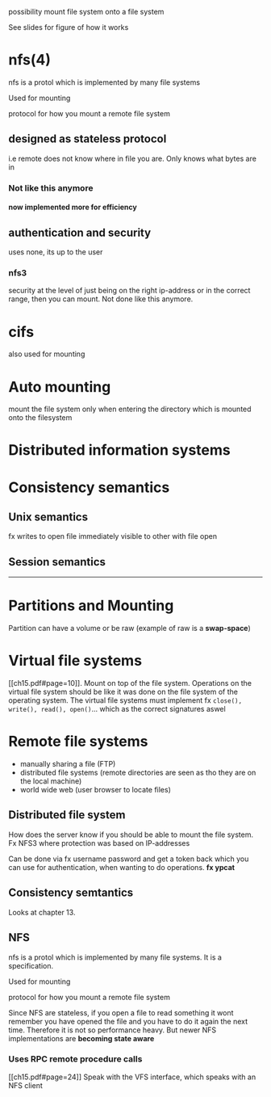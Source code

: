 possibility mount file system onto a file system

See slides for figure of how it works

# nfs(4)
nfs is a protol which is implemented by many file systems

Used for mounting

protocol for how you mount a remote file system
## designed as stateless protocol
i.e remote does not know where in file you are. Only knows what bytes are in

### Not like this anymore
#### now implemented more for efficiency


## authentication and security 
uses none, its up to the user 
### nfs3
security at the level of just being on the right ip-address or in the correct range, then you can mount. 
Not done like this anymore.


# cifs
also used for mounting

# Auto mounting
mount  the file system only when entering the directory which is mounted onto the filesystem

# Distributed information systems

# Consistency semantics

## Unix semantics
fx writes to open file immediately visible to other with file open

## Session semantics

---
# Partitions and Mounting
Partition can have a volume or be raw (example of raw is a **swap-space**)

# Virtual file systems
[[ch15.pdf#page=10]]. Mount on top of the file system. Operations on the virtual file system should be like it was done on the file system of the operating system.
The virtual file systems must implement fx `close(), write(), read(), open()`... which as the correct signatures aswel

# Remote file systems
+ manually sharing a file (FTP)
+ distributed file systems (remote directories are seen as tho they are on the local machine)
+ world wide web (user browser to locate files)

## Distributed file system
How does the server know if you should be able to mount the file system.
Fx NFS3 where protection was based on IP-addresses

Can be done via fx username password and get a token back which you can use for authentication, when wanting to do operations. **fx ypcat**

## Consistency semtantics
Looks at chapter 13.

## NFS
nfs is a protol which is implemented by many file systems. It is a specification.

Used for mounting

protocol for how you mount a remote file system

Since NFS are stateless, if you open a file to read something it wont remember you have opened the file and you have to do it again the next time. Therefore it is not so performance heavy. But newer NFS implementations are **becoming state aware**

### Uses RPC remote procedure calls
[[ch15.pdf#page=24]] Speak with the VFS interface, which speaks with an NFS client